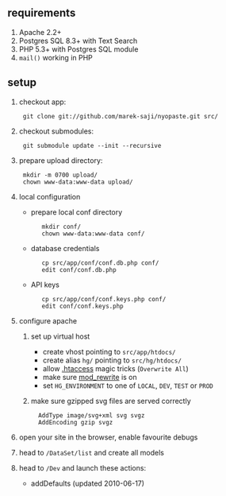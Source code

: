 requirements
------------

1. Apache 2.2+
1. Postgres SQL 8.3+ with Text Search
1. PHP 5.3+ with Postgres SQL module
1. `mail()` working in PHP



setup
-----

1. checkout app:

        git clone git://github.com/marek-saji/nyopaste.git src/

1. checkout submodules:

        git submodule update --init --recursive

1. prepare upload directory:

        mkdir -m 0700 upload/
        chown www-data:www-data upload/

1. local configuration
   - prepare local conf directory

            mkdir conf/
            chown www-data:www-data conf/
   - database credentials

            cp src/app/conf/conf.db.php conf/
            edit conf/conf.db.php
   - API keys

            cp src/app/conf/conf.keys.php conf/
            edit conf/conf.keys.php

1. configure apache

   1. set up virtual host
      - create vhost pointing to `src/app/htdocs/`
      - create alias `hg/` pointing to `src/hg/htdocs/`
      - allow [.htaccess][] magic tricks (`Overwrite All`)
      - make sure [mod_rewrite][] is on
      - set `HG_ENVIRONMENT` to one of `LOCAL`, `DEV`, `TEST` or `PROD`

   1. make sure gzipped svg files are served correctly

            AddType image/svg+xml svg svgz
            AddEncoding gzip svgz

1. open your site in the browser, enable favourite debugs

1. head to `/DataSet/list` and create all models

1. head to `/Dev` and launch these actions:
   - addDefaults (updated 2010-06-17)



[.htaccess]:             http://httpd.apache.org/docs/current/howto/htaccess.html
[mod_rewrite]:           http://httpd.apache.org/docs/current/mod/mod_rewrite.html

